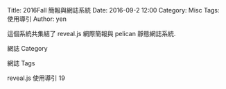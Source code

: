 Title: 2016Fall 簡報與網誌系統
Date: 2016-09-2 12:00
Category: Misc
Tags: 使用導引
Author: yen

這個系統共集結了 reveal.js 網際簡報與 pelican 靜態網誌系統.

<!-- PELICAN_END_SUMMARY -->

網誌 Category

網誌 Tags

reveal.js 使用導引
19